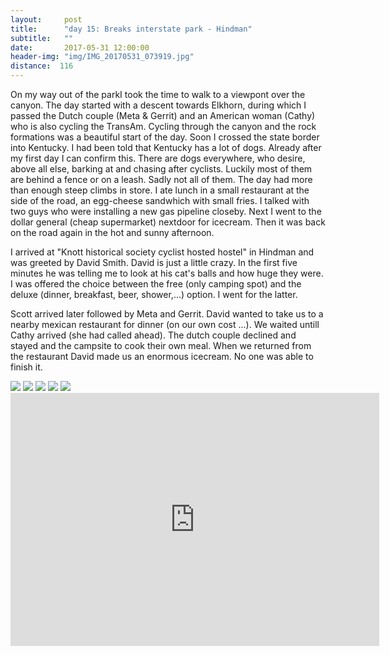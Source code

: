 ```yaml
---
layout:     post
title:      "day 15: Breaks interstate park - Hindman"
subtitle:   ""
date:       2017-05-31 12:00:00
header-img: "img/IMG_20170531_073919.jpg"
distance:  116
---
```


On my way out of the parkI took the time to walk to a viewpont over the canyon.
The day started with a descent towards Elkhorn, during which I passed the Dutch couple (Meta & Gerrit) and an American woman (Cathy) who is also cycling the TransAm.
Cycling through the canyon and the rock formations was a beautiful start of the day.
Soon I crossed the state border into Kentucky.
I had been told that Kentucky has a lot of dogs.
Already after my first day I can confirm this.
There are dogs everywhere, who desire, above all else, barking at and chasing after cyclists.
Luckily most of them are behind a fence or on a leash.
Sadly not all of them.
The day had more than enough steep climbs in store.
I ate lunch in a small restaurant at the side of the road, an egg-cheese sandwhich with small fries.
I talked with two guys who were installing a new gas pipeline closeby.
Next I went to the dollar general (cheap supermarket) nextdoor for icecream.
Then it was back on the road again in the hot and sunny afternoon.

I arrived at "Knott historical society cyclist hosted hostel" in Hindman and was greeted by David Smith.
David is just a little crazy.
In the first five minutes he was telling me to look at his cat's balls and how huge they were.
I was offered the choice between the free (only camping spot) and the deluxe (dinner, breakfast, beer, shower,...) option.
I went for the latter.

Scott arrived later followed by Meta and Gerrit.
David wanted to take us to a nearby mexican restaurant for dinner (on our own cost ...).
We waited untill Cathy arrived (she had called ahead).
The dutch couple declined and stayed and the campsite to cook their own meal.
When we returned from the restaurant David made us an enormous icecream.
No one was able to finish it.

<img src="{{ site.baseurl }}/img/IMG_20170531_123114.jpg">
<span class="caption text-muted"></span>

<img src="{{ site.baseurl }}/img/IMG_20170531_080111.jpg">
<span class="caption text-muted"></span>

<img src="{{ site.baseurl }}/img/IMG_20170531_091744.jpg">
<span class="caption text-muted"></span>

<img src="{{ site.baseurl }}/img/IMG_20170531_122302.jpg">
<span class="caption text-muted"></span>

<img src="{{ site.baseurl }}/img/IMG_20170531_130505.jpg">
<span class="caption text-muted"></span>



<iframe height='405' width='590' frameborder='0' allowtransparency='true' scrolling='no' src='https://www.strava.com/activities/1015097060/embed/536fc4856df864f1d777082eb3e46515ef71d679'></iframe>
